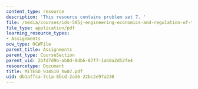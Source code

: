 ```yaml
---
content_type: resource
description: 'This resource contains problem set 7. '
file: /media/courses/ids-505j-engineering-economics-and-regulation-of-the-electric-power-sector-spring-2010/db1affca7c1a8bcd2ad622bc2e97a230_MITESD_934S10_hw07.pdf
file_type: application/pdf
learning_resource_types:
- Assignments
ocw_type: OCWFile
parent_title: Assignments
parent_type: CourseSection
parent_uid: 2bfd7d9b-ab8d-8db6-87f7-1ab0a2d52fe4
resourcetype: Document
title: MITESD_934S10_hw07.pdf
uid: db1affca-7c1a-8bcd-2ad6-22bc2e97a230
---
```

